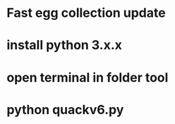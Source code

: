 # Fast egg collection update
# install python 3.x.x
# open terminal in folder tool
# python quackv6.py 
